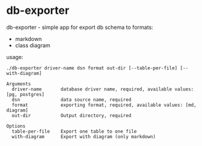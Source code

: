# db-exporter

db-exporter - simple app for export db schema to formats:
* markdown
* class diagram

usage:
```text
./db-exporter driver-name dsn format out-dir [--table-per-file] [--with-diagram]

Arguments
  driver-name       database driver name, required, available values: [pg, postgres]
  dsn               data source name, required
  format            exporting format, required, available values: [md, diagram]
  out-dir           Output directory, required

Options
  table-per-file    Export one table to one file
  with-diagram      Export with diagram (only markdown)
```
